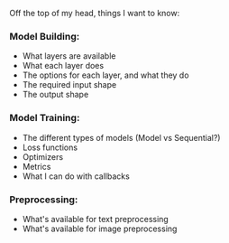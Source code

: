 Off the top of my head, things I want to know:
### Model Building:
- What layers are available
- What each layer does
- The options for each layer, and what they do
- The required input shape
- The output shape

### Model Training:
- The different types of models (Model vs Sequential?)
- Loss functions
- Optimizers
- Metrics
- What I can do with callbacks

### Preprocessing:
- What's available for text preprocessing
- What's available for image preprocessing
